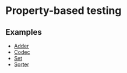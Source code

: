 # Property-based testing

## Examples

- [Adder](./docs/Adder.md)
- [Codec](./docs/Codec.md)
- [Set](./docs/Set.md)
- [Sorter](./docs/Sorter.md)